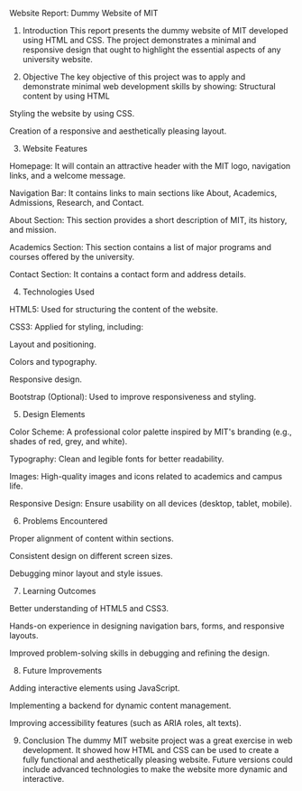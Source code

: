 Website Report: Dummy Website of MIT

1. Introduction
This report presents the dummy website of MIT developed using HTML and CSS. The project demonstrates a minimal and responsive design that ought to highlight the essential aspects of any university website.

2. Objective
The key objective of this project was to apply and demonstrate minimal web development skills by showing:
Structural content by using HTML

Styling the website by using CSS.

Creation of a responsive and aesthetically pleasing layout.

3. Website Features

Homepage: It will contain an attractive header with the MIT logo, navigation links, and a welcome message.

Navigation Bar: It contains links to main sections like About, Academics, Admissions, Research, and Contact.

About Section: This section provides a short description of MIT, its history, and mission.

Academics Section: This section contains a list of major programs and courses offered by the university.

Contact Section: It contains a contact form and address details.

4. Technologies Used

HTML5: Used for structuring the content of the website.

CSS3: Applied for styling, including:

Layout and positioning.

Colors and typography.

Responsive design.

Bootstrap (Optional): Used to improve responsiveness and styling.

5. Design Elements

Color Scheme: A professional color palette inspired by MIT's branding (e.g., shades of red, grey, and white).

Typography: Clean and legible fonts for better readability.

Images: High-quality images and icons related to academics and campus life.

Responsive Design: Ensure usability on all devices (desktop, tablet, mobile).

6. Problems Encountered

Proper alignment of content within sections.

Consistent design on different screen sizes.

Debugging minor layout and style issues.

7. Learning Outcomes

Better understanding of HTML5 and CSS3.

Hands-on experience in designing navigation bars, forms, and responsive layouts.

Improved problem-solving skills in debugging and refining the design.

8. Future Improvements

Adding interactive elements using JavaScript.

Implementing a backend for dynamic content management.

Improving accessibility features (such as ARIA roles, alt texts).

9. Conclusion
The dummy MIT website project was a great exercise in web development. It showed how HTML and CSS can be used to create a fully functional and aesthetically pleasing website. Future versions could include advanced technologies to make the website more dynamic and interactive.

